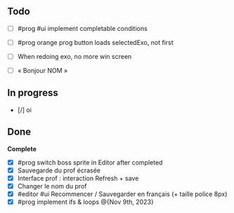 ## Todo

- [ ] #prog #ui implement completable conditions
- [ ] #prog orange prog button loads selectedExo, not first
- [ ] When redoing exo, no more win screen
- [ ] « Bonjour NOM »


## In progress
- [/] oi

## Done

**Complete**
- [x] #prog switch boss sprite in Editor after completed
- [x] Sauvegarde du prof écrasée
- [x] Interface prof : interaction Refresh + save
- [x] Changer le nom du prof
- [x] #editor #ui Recommencer / Sauvegarder en français (+ taille police 8px)
- [x] #prog implement ifs & loops @{Nov 9th, 2023}